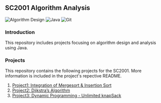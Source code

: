 ## SC2001 Algorithm Analysis

![Algorithm Design](https://img.shields.io/badge/Algorithm_Design-8A2BE2?style=for-the-badge&logoColor=white)
![Java](https://img.shields.io/badge/java-%23ED8B00.svg?style=for-the-badge&logo=java&logoColor=white)
![Git](https://img.shields.io/badge/git-%23F05033.svg?style=for-the-badge&logo=git&logoColor=white)

### Introduction
This repository includes projects focusing on algorithm design and analysis using Java.

### Projects

This repository contains the following projects for the SC2001. More information is included in the project's repective README.  

1. [Project1: Integration of Mergesort & Insertion Sort](https://github.com/J0JIng/SC2001-Algorithm-Analysis-/tree/main/Project1)
2. [Project2: Dijkstra’s Algorithm](https://github.com/J0JIng/SC2001-Algorithm-Analysis-/tree/main/Project2)
3. [Project3: Dynamic Programming - Unlimited knapSack](https://github.com/J0JIng/SC2001-Algorithm-Analysis-/tree/main/Project3)
